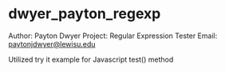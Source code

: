 # dwyer_payton_regexp
Author: Payton Dwyer
Project: Regular Expression Tester
Email: paytonjdwyer@lewisu.edu

Utilized try it example for Javascript test() method
